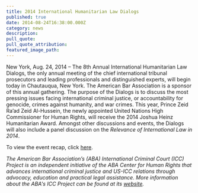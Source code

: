 ```yaml
---
title: 2014 International Humanitarian Law Dialogs
published: true
date: 2014-08-24T16:38:00.000Z
category: news
description:
pull_quote:
pull_quote_attribution:
featured_image_path:
---
```



New York, Aug. 24, 2014 – The 8th Annual International Humanitarian Law Dialogs, the only annual meeting of the chief international tribunal prosecutors and leading professionals and distinguished experts, will begin today in Chautauqua, New York. The American Bar Association is a sponsor of this annual gathering. The purpose of the Dialogs is to discuss the most pressing issues facing international criminal justice, or accountability for genocide, crimes against humanity, and war crimes. This year, Prince Zeid Ra’ad Zeid Al-Hussein, the newly appointed United Nations High Commissioner for Human Rights, will receive the 2014 Joshua Heinz Humanitarian Award. Amongst other discussions and events, the Dialogs will also include a panel discussion on the *Relevance of International Law in 2014*.

To view the event recap, click [here](https://www.international-criminal-justice-today.org/events/8th-annual-international-humanitarian-law-dialogs-2014/).

*The American Bar Association’s (ABA) International Criminal Court (ICC) Project is an independent initiative of the ABA Center for Human Rights that advances international criminal justice and US-ICC relations through advocacy, education and practical legal assistance. More information about the ABA's ICC Project can be found at its [website](http://www.aba-icc.org/).*